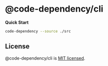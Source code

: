 # @code-dependency/cli

**Quick Start**

```sh
code-dependency --source ./src
```

## License

@code-dependency/cli is [MIT licensed](https://github.com/Himenon/code-dependency/blob/master/LICENSE).
